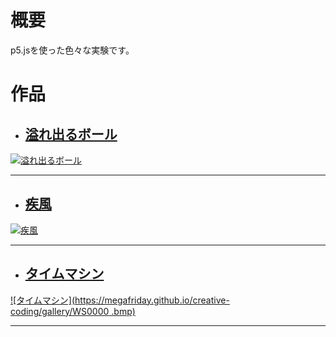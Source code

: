 # 概要
p5.jsを使った色々な実験です。

# 作品
- ## [溢れ出るボール](https://megafriday.github.io/creative-coding/)
[![溢れ出るボール](https://megafriday.github.io/creative-coding/gallery/WS000001.bmp)](https://megafriday.github.io/creative-coding/)
- - -

- ## [疾風](https://megafriday.github.io/creative-coding/index6.html)
[![疾風](https://megafriday.github.io/creative-coding/gallery/WS000000.bmp)](https://megafriday.github.io/creative-coding/index6.html)
- - -

- ## [タイムマシン](https://megafriday.github.io/creative-coding/index7.html)
[![タイムマシン](https://megafriday.github.io/creative-coding/gallery/WS0000
.bmp)](https://megafriday.github.io/creative-coding/index7.html)
- - -
